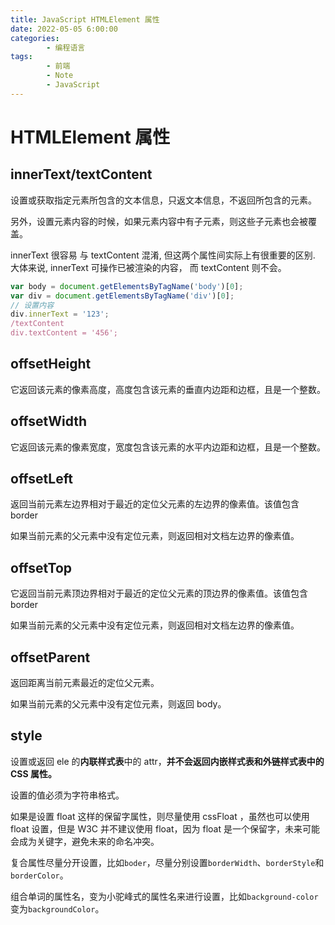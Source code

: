 ```yaml
---
title: JavaScript HTMLElement 属性
date: 2022-05-05 6:00:00
categories:
        - 编程语言
tags:
        - 前端
        - Note
        - JavaScript
---
```


# HTMLElement 属性

## innerText/textContent

设置或获取指定元素所包含的文本信息，只返文本信息，不返回所包含的元素。

另外，设置元素内容的时候，如果元素内容中有子元素，则这些子元素也会被覆盖。

innerText 很容易 与 textContent 混淆, 但这两个属性间实际上有很重要的区别. 大体来说, innerText 可操作已被渲染的内容， 而 textContent 则不会。

```js
var body = document.getElementsByTagName('body')[0];
var div = document.getElementsByTagName('div')[0];
// 设置内容
div.innerText = '123';
/textContent
div.textContent = '456';
```

## offsetHeight

它返回该元素的像素高度，高度包含该元素的垂直内边距和边框，且是一个整数。

## offsetWidth

它返回该元素的像素宽度，宽度包含该元素的水平内边距和边框，且是一个整数。

## offsetLeft

返回当前元素左边界相对于最近的定位父元素的左边界的像素值。该值包含 border

如果当前元素的父元素中没有定位元素，则返回相对文档左边界的像素值。

## offsetTop

它返回当前元素顶边界相对于最近的定位父元素的顶边界的像素值。该值包含 border

如果当前元素的父元素中没有定位元素，则返回相对文档左边界的像素值。

## offsetParent

返回距离当前元素最近的定位父元素。

如果当前元素的父元素中没有定位元素，则返回 body。

## style

设置或返回 ele 的**内联样式表**中的 attr，**并不会返回内嵌样式表和外链样式表中的 CSS 属性。**

设置的值必须为字符串格式。

如果是设置 float 这样的保留字属性，则尽量使用 cssFloat ，虽然也可以使用 float 设置，但是 W3C 并不建议使用 float，因为 float 是一个保留字，未来可能会成为关键字，避免未来的命名冲突。

复合属性尽量分开设置，比如`boder`，尽量分别设置`borderWidth`、`borderStyle`和`borderColor`。

组合单词的属性名，变为小驼峰式的属性名来进行设置，比如`background-color`变为`backgroundColor`。
